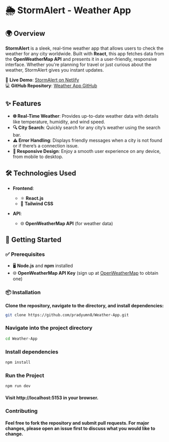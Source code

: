# 🌦️ StormAlert - Weather App

## 🌍 Overview

**StormAlert** is a sleek, real-time weather app that allows users to check the weather for any city worldwide. Built with **React**, this app fetches data from the **OpenWeatherMap API** and presents it in a user-friendly, responsive interface. Whether you're planning for travel or just curious about the weather, StormAlert gives you instant updates.

🔗 **Live Demo**: [StormAlert on Netlify](https://stormalert.netlify.app/)  
💻 **GitHub Repository**: [Weather App GitHub](https://github.com/pradyumn8/Weather-App)

## ✨ Features

- **🌐 Real-Time Weather**: Provides up-to-date weather data with details like temperature, humidity, and wind speed.
- **🔍 City Search**: Quickly search for any city’s weather using the search bar.
- **⚠️ Error Handling**: Displays friendly messages when a city is not found or if there’s a connection issue.
- **📱 Responsive Design**: Enjoy a smooth user experience on any device, from mobile to desktop.

## 🛠️ Technologies Used

- **Frontend**:
  - ⚛️ **React.js**
  - 🎨 **Tailwind CSS**
    
- **API**:
  - 🌐 **OpenWeatherMap API** (for weather data)

## 🚀 Getting Started

### ✅ Prerequisites

- 🖥️ **Node.js** and **npm** installed
- 🌐 **OpenWeatherMap API Key** (sign up at [OpenWeatherMap](https://openweathermap.org/) to obtain one)

### 📦 Installation

**Clone the repository, navigate to the directory, and install dependencies:**
```bash
git clone https://github.com/pradyumn8/Weather-App.git
```
### Navigate into the project directory
 ```bash
 cd Weather-App
 ```

### Install dependencies
   ```bash
  npm install
   ```
### Run the Project
   ```bash
  npm run dev
   ```
#### Visit http://localhost:5153 in your browser.

### Contributing

#### Feel free to fork the repository and submit pull requests. For major changes, please open an issue first to discuss what you would like to change.
